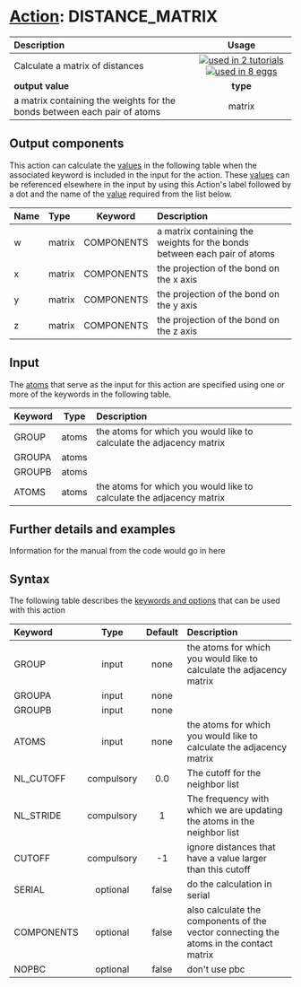 # [Action](actions.md): DISTANCE_MATRIX

| Description    | Usage |
|:--------|:--------:|
| Calculate a matrix of distances | [![used in 2 tutorials](https://img.shields.io/badge/tutorials-2-green.svg)](https://www.plumed-tutorials.org/browse.html?search=DISTANCE_MATRIX)[![used in 8 eggs](https://img.shields.io/badge/nest-8-green.svg)](https://www.plumed-nest.org/browse.html?search=DISTANCE_MATRIX)|
 | **output value** | **type** |
| a matrix containing the weights for the bonds between each pair of atoms | matrix |

## Output components

This action can calculate the [values](pecifying_arguments.html) in the following table when the associated keyword is included in the input for the action. These [values](pecifying_arguments.html) can be referenced elsewhere in the input by using this Action's label followed by a dot and the name of the [value](pecifying_arguments.html) required from the list below.

| Name | Type | Keyword | Description |
|:-------|:-----|:----:|:-------|
| w | matrix | COMPONENTS | a matrix containing the weights for the bonds between each pair of atoms | 
| x | matrix | COMPONENTS | the projection of the bond on the x axis | 
| y | matrix | COMPONENTS | the projection of the bond on the y axis | 
| z | matrix | COMPONENTS | the projection of the bond on the z axis | 


## Input

The [atoms](specifying_atoms.html) that serve as the input for this action are specified using one or more of the keywords in the following table.

| Keyword |  Type | Description |
|:--------|:------:|:-----------|
| GROUP | atoms | the atoms for which you would like to calculate the adjacency matrix |
| GROUPA | atoms |  |
| GROUPB | atoms |  |
| ATOMS | atoms | the atoms for which you would like to calculate the adjacency matrix |


## Further details and examples 
Information for the manual from the code would go in here 
## Syntax 
The following table describes the [keywords and options](parsing.md) that can be used with this action 

| Keyword | Type | Default | Description |
|:-------|:----:|:-------:|:-----------|
| GROUP | input | none | the atoms for which you would like to calculate the adjacency matrix |
| GROUPA | input | none |  |
| GROUPB | input | none |  |
| ATOMS | input | none | the atoms for which you would like to calculate the adjacency matrix |
| NL_CUTOFF | compulsory | 0.0 |  The cutoff for the neighbor list |
| NL_STRIDE | compulsory | 1 |  The frequency with which we are updating the atoms in the neighbor list |
| CUTOFF | compulsory | -1 |  ignore distances that have a value larger than this cutoff |
| SERIAL | optional | false |  do the calculation in serial |
| COMPONENTS | optional | false |  also calculate the components of the vector connecting the atoms in the contact matrix |
| NOPBC | optional | false |  don't use pbc |
